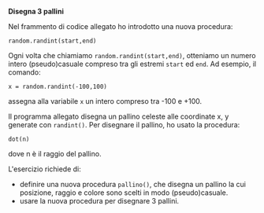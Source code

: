 **Disegna 3 pallini**

Nel frammento di codice allegato ho introdotto una nuova procedura:

```
random.randint(start,end)
```

Ogni volta che chiamiamo `random.randint(start,end)`, otteniamo un numero intero (pseudo)casuale compreso tra gli estremi `start` ed `end`. Ad esempio, il comando:

```
x = random.randint(-100,100) 
```

assegna alla variabile `x` un intero compreso tra -100 e +100. 

Il programma allegato disegna un pallino celeste alle coordinate x, y generate con `randint()`.  Per disegnare il pallino, ho usato la procedura:

```
dot(n)
```

dove n è il raggio del pallino.

L'esercizio richiede di:
* definire una nuova procedura `pallino()`, che disegna un pallino la cui posizione, raggio e colore sono scelti in modo (pseudo)casuale.
* usare la nuova procedura per disegnare 3 pallini.
